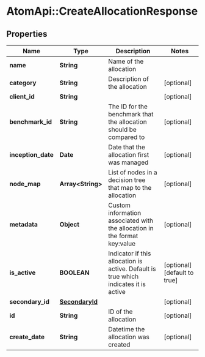 # AtomApi::CreateAllocationResponse

## Properties
Name | Type | Description | Notes
------------ | ------------- | ------------- | -------------
**name** | **String** | Name of the allocation | 
**category** | **String** | Description of the allocation | [optional] 
**client_id** | **String** |  | [optional] 
**benchmark_id** | **String** | The ID for the benchmark that the allocation should be compared to | [optional] 
**inception_date** | **Date** | Date that the allocation first was managed | [optional] 
**node_map** | **Array&lt;String&gt;** | List of nodes in a decision tree that map to the allocation | [optional] 
**metadata** | **Object** | Custom information associated with the allocation in the format key:value | [optional] 
**is_active** | **BOOLEAN** | Indicator if this allocation is active. Default is true which indicates it is active | [optional] [default to true]
**secondary_id** | [**SecondaryId**](SecondaryId.md) |  | [optional] 
**id** | **String** | ID of the allocation | [optional] 
**create_date** | **String** | Datetime the allocation was created | [optional] 


